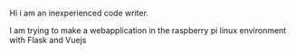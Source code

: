 Hi i am an inexperienced code writer. 

I am trying to make a webapplication in the raspberry pi linux environment with Flask and Vuejs
